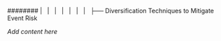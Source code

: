 ######## |   |   |   |   |   |   |   ├── Diversification Techniques to Mitigate Event Risk

*Add content here*